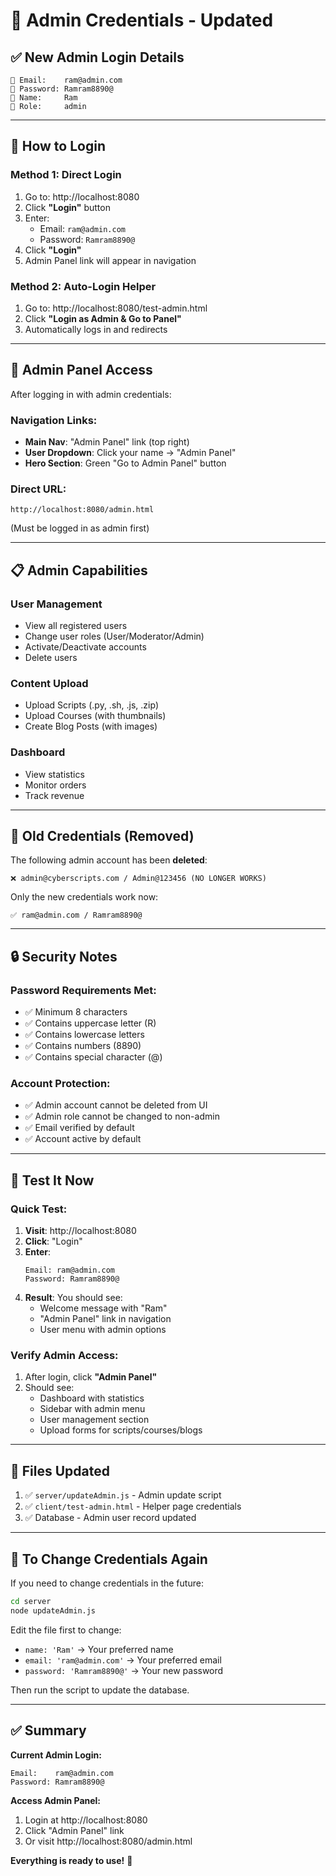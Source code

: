 # 🔐 Admin Credentials - Updated

## ✅ New Admin Login Details

```
📧 Email:    ram@admin.com
🔑 Password: Ramram8890@
👤 Name:     Ram
👥 Role:     admin
```

---

## 🎯 How to Login

### Method 1: Direct Login
1. Go to: http://localhost:8080
2. Click **"Login"** button
3. Enter:
   - Email: `ram@admin.com`
   - Password: `Ramram8890@`
4. Click **"Login"**
5. Admin Panel link will appear in navigation

### Method 2: Auto-Login Helper
1. Go to: http://localhost:8080/test-admin.html
2. Click **"Login as Admin & Go to Panel"**
3. Automatically logs in and redirects

---

## 🔧 Admin Panel Access

After logging in with admin credentials:

### Navigation Links:
- **Main Nav**: "Admin Panel" link (top right)
- **User Dropdown**: Click your name → "Admin Panel"
- **Hero Section**: Green "Go to Admin Panel" button

### Direct URL:
```
http://localhost:8080/admin.html
```
(Must be logged in as admin first)

---

## 📋 Admin Capabilities

### User Management
- View all registered users
- Change user roles (User/Moderator/Admin)
- Activate/Deactivate accounts
- Delete users

### Content Upload
- Upload Scripts (.py, .sh, .js, .zip)
- Upload Courses (with thumbnails)
- Create Blog Posts (with images)

### Dashboard
- View statistics
- Monitor orders
- Track revenue

---

## 🔄 Old Credentials (Removed)

The following admin account has been **deleted**:
```
❌ admin@cyberscripts.com / Admin@123456 (NO LONGER WORKS)
```

Only the new credentials work now:
```
✅ ram@admin.com / Ramram8890@
```

---

## 🔒 Security Notes

### Password Requirements Met:
- ✅ Minimum 8 characters
- ✅ Contains uppercase letter (R)
- ✅ Contains lowercase letters
- ✅ Contains numbers (8890)
- ✅ Contains special character (@)

### Account Protection:
- ✅ Admin account cannot be deleted from UI
- ✅ Admin role cannot be changed to non-admin
- ✅ Email verified by default
- ✅ Account active by default

---

## 🧪 Test It Now

### Quick Test:
1. **Visit**: http://localhost:8080
2. **Click**: "Login"
3. **Enter**:
   ```
   Email: ram@admin.com
   Password: Ramram8890@
   ```
4. **Result**: You should see:
   - Welcome message with "Ram"
   - "Admin Panel" link in navigation
   - User menu with admin options

### Verify Admin Access:
1. After login, click **"Admin Panel"**
2. Should see:
   - Dashboard with statistics
   - Sidebar with admin menu
   - User management section
   - Upload forms for scripts/courses/blogs

---

## 📝 Files Updated

1. ✅ `server/updateAdmin.js` - Admin update script
2. ✅ `client/test-admin.html` - Helper page credentials
3. ✅ Database - Admin user record updated

---

## 🔄 To Change Credentials Again

If you need to change credentials in the future:

```bash
cd server
node updateAdmin.js
```

Edit the file first to change:
- `name: 'Ram'` → Your preferred name
- `email: 'ram@admin.com'` → Your preferred email
- `password: 'Ramram8890@'` → Your new password

Then run the script to update the database.

---

## ✅ Summary

**Current Admin Login:**
```
Email:    ram@admin.com
Password: Ramram8890@
```

**Access Admin Panel:**
1. Login at http://localhost:8080
2. Click "Admin Panel" link
3. Or visit http://localhost:8080/admin.html

**Everything is ready to use!** 🚀
